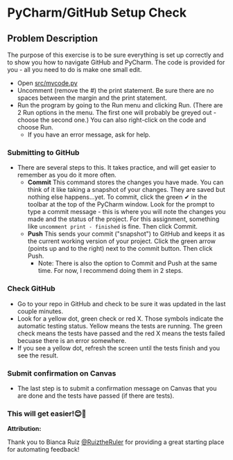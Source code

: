 # PyCharm/GitHub Setup Check

## Problem Description
The purpose of this exercise is to be sure everything is set up correctly and to show you how to navigate GitHub and PyCharm. The code is provided for you - all you need to do is make one small edit.

* Open [src/mycode.py](/src/my_code.py)
* Uncomment (remove the #) the print statement. Be sure there are no spaces between the margin and the print statement.
* Run the program by going to the Run menu and clicking Run. (There are 2 Run options in the menu. The first one will probably be greyed out - choose the second one.) You can also right-click on the code and choose Run.
  * If you have an error message, ask for help.

### Submitting to GitHub
* There are several steps to this. It takes practice, and will get easier to remember as you do it more often.
  * **Commit**  This command stores the changes you have made. You can think of it like taking a snapshot of your changes. They are saved but nothing else happens...yet. To commit, click the green ✔ in the toolbar at the top of the PyCharm window. Look for the prompt to type a commit message - this is where you will note the changes you made and the status of the project. For this assignment, something like `uncomment print - finished` is fine. Then click Commit.
  * **Push** This sends your commit ("snapshot") to GitHub and keeps it as the current working version of your project. Click the green arrow (points up and to the right) next to the commit button. Then click Push.
    * Note: There is also the option to Commit and Push at the same time. For now, I recommend doing them in 2 steps.
 
 ### Check GitHub
 * Go to your repo in GitHub and check to be sure it was updated in the last couple minutes.
 * Look for a yellow dot, green check or red X. Those symbols indicate the automatic testing status. Yellow means the tests are running. The green check means the tests have passed and the red X means the tests failed becuase there is an error somewhere.
  * If you see a yellow dot, refresh the screen until the tests finish and you see the result. 

### Submit confirmation on Canvas
* The last step is to submit a confirmation message on Canvas that you are done and the tests have passed (if there are tests).

### This will get easier!😊🦉


**Attribution:**

Thank you to Bianca Ruiz [@RuiztheRuler](https://github.com/RuizTheRuler) for providing a great starting place for automating feedback!
